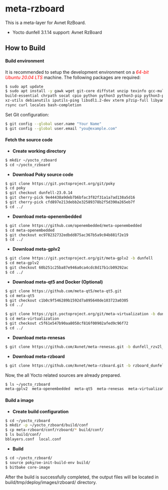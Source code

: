 # meta-rzboard

This is a meta-layer for Avnet RzBoard.

- Yocto dunfell 3.1.14 support:  Avnet RzBoard



## How to Build


#### Build environment

It is recommended to setup the development environment on a *<font color=red>64-bit Ubuntu 20.04 LTS</font>* machine.
The following packages are required:

```bash
$ sudo apt update
$ sudo apt install -y gawk wget git-core diffstat unzip texinfo gcc-multilib \
build-essential chrpath socat cpio python python3 python3-pip python3-pexpect \
xz-utils debianutils iputils-ping libsdl1.2-dev xterm p7zip-full libyaml-dev \
rsync curl locales bash-completion
```

Set Git configuration:

```bash
$ git config --global user.name "Your Name"
$ git config --global user.email "you@example.com"
```



#### Fetch the source code

* **Create working directory**

```bash
$ mkdir ~/yocto_rzboard
$ cd ~/yocto_rzboard
```

* **Download Poky source code**

```bash
$ git clone https://git.yoctoproject.org/git/poky
$ cd poky
$ git checkout dunfell-23.0.14
$ git cherry-pick 9e44438a9deb7b6bfac3f82f31a1a7ad138a5d16
$ git cherry-pick cfd897e213debb2e32589378b2f5d390a265eb7f
$ cd ../
```

* **Download meta-openembedded**

```bash
$ git clone https://github.com/openembedded/meta-openembedded
$ cd meta-openembedded
$ git checkout ec978232732edbdd875ac367b5a9c04b881f2e19
$ cd ../
```

- **Download meta-gplv2**

```bash
$ git clone https://git.yoctoproject.org/git/meta-gplv2 -b dunfell
$ cd meta-gplv2
$ git checkout 60b251c25ba87e946a0ca4cdc8d17b1cb09292ac
$ cd ../
```

- **Download meta-qt5 and Docker (Optional)**

```bash
$ git clone https://github.com/meta-qt5/meta-qt5.git
$ cd meta-qt5
$ git checkout c1b0c9f546289b1592d7a895640de103723a0305
$ cd ../

$ git clone https://git.yoctoproject.org/git/meta-virtualization -b dunfell
$ cd meta-virtualization
$ git checkout c5f61e547b90aa8058cf816f00902afed9c96f72
$ cd ../
```


* **Download meta-renesas**

```bash
$ git clone https://github.com/Avnet/meta-renesas.git -b dunfell_rzv2l_bsp_v300
```

* **Download meta-rzboard**

```bash
$ git clone https://github.com/Avnet/meta-rzboard.git -b rzboard_dunfell_5.10
```

Now,  the all Yocto related sources are already prepared.

```bash
$ ls ~/yocto_rzboard
meta-gplv2  meta-openembedded  meta-qt5  meta-renesas  meta-virtualization  poky
```



#### Build a image


*  **Create build configuration**

```bash
$ cd ~/yocto_rzboard
$ mkdir -p ~/yocto_rzboard/build/conf
$ cp meta-rzboard/conf/rzboard/* build/conf/
$ ls build/conf/
bblayers.conf  local.conf
```

*  **Build**
```bash
$ cd ~/yocto_rzboard/
$ source poky/oe-init-build-env build/
$ bitbake core-image
```

After the build is successfully completed, the output files will be located in build/tmp/deploy/images/rzboard/ directory.
